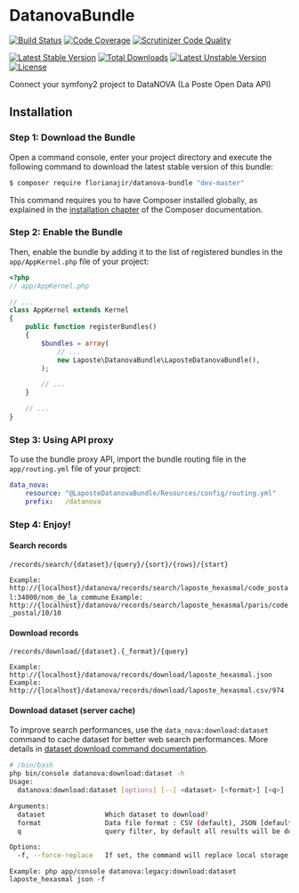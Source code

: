 # DatanovaBundle

[![Build Status](https://travis-ci.org/florianajir/datanova-bundle.svg?branch=master)](https://travis-ci.org/florianajir/datanova-bundle) [![Code Coverage](https://scrutinizer-ci.com/g/florianajir/datanova-bundle/badges/coverage.png?b=master)](https://scrutinizer-ci.com/g/florianajir/datanova-bundle/?branch=master) [![Scrutinizer Code Quality](https://scrutinizer-ci.com/g/florianajir/datanova-bundle/badges/quality-score.png?b=master)](https://scrutinizer-ci.com/g/florianajir/datanova-bundle/?branch=master)

[![Latest Stable Version](https://poser.pugx.org/florianajir/datanova-bundle/v/stable)](https://packagist.org/packages/florianajir/datanova-bundle) [![Total Downloads](https://poser.pugx.org/florianajir/datanova-bundle/downloads)](https://packagist.org/packages/florianajir/datanova-bundle) [![Latest Unstable Version](https://poser.pugx.org/florianajir/datanova-bundle/v/unstable)](https://packagist.org/packages/florianajir/datanova-bundle) [![License](https://poser.pugx.org/florianajir/datanova-bundle/license)](https://packagist.org/packages/florianajir/datanova-bundle)

Connect your symfony2 project to DataNOVA (La Poste Open Data API)

## Installation


### Step 1: Download the Bundle

Open a command console, enter your project directory and execute the
following command to download the latest stable version of this bundle:

```bash
$ composer require florianajir/datanova-bundle "dev-master"
```

This command requires you to have Composer installed globally, as explained
in the [installation chapter](https://getcomposer.org/doc/00-intro.md)
of the Composer documentation.

### Step 2: Enable the Bundle

Then, enable the bundle by adding it to the list of registered bundles
in the `app/AppKernel.php` file of your project:

```php
<?php
// app/AppKernel.php

// ...
class AppKernel extends Kernel
{
    public function registerBundles()
    {
        $bundles = array(
            // ...
            new Laposte\DatanovaBundle\LaposteDatanovaBundle(),
        );

        // ...
    }

    // ...
}
```

### Step 3: Using API proxy

To use the bundle proxy API, import the bundle routing file 
in the `app/routing.yml` file of your project:

```yml
data_nova:
    resource: "@LaposteDatanovaBundle/Resources/config/routing.yml"
    prefix:   /datanova
```

### Step 4: Enjoy!

#### Search records

```
/records/search/{dataset}/{query}/{sort}/{rows}/{start} 
```

` Example: http://{localhost}/datanova/records/search/laposte_hexasmal/code_postal:34000/nom_de_la_commune `
` Example: http://{localhost}/datanova/records/search/laposte_hexasmal/paris/code_postal/10/10 `

#### Download records

```
/records/download/{dataset}.{_format}/{query} 
```

` Example: http://{localhost}/datanova/records/download/laposte_hexasmal.json `
` Example: http://{localhost}/datanova/records/download/laposte_hexasmal.csv/974 `


#### Download dataset (server cache)

To improve search performances, use the `data_nova:download:dataset` command to cache dataset for better web search performances. More details in [dataset download command documentation](Resources/dataset/README.md).

```bash
# /bin/bash
php bin/console datanova:download:dataset -h
Usage:
  datanova:download:dataset [options] [--] <dataset> [<format>] [<q>]

Arguments:
  dataset               Which dataset to download?
  format                Data file format : CSV (default), JSON [default: "CSV"]
  q                     query filter, by default all results will be download

Options:
  -f, --force-replace   If set, the command will replace local storage
```

`Example: php app/console datanova:legacy:download:dataset laposte_hexasmal json -f`